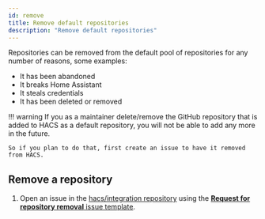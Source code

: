 ```yaml
---
id: remove
title: Remove default repositories
description: "Remove default repositories"
---
```


Repositories can be removed from the default pool of repositories for any number of reasons, some examples:

- It has been abandoned
- It breaks Home Assistant
- It steals credentials
- It has been deleted or removed

!!! warning
    If you as a maintainer delete/remove the GitHub repository that is added to HACS as a default repository, you will not be able to add any more in the future.

    So if you plan to do that, first create an issue to have it removed from HACS.



## Remove a repository

1. Open an issue in the [hacs/integration repository](https://github.com/hacs/integration/issues) using the [**Request for repository removal** issue template](https://github.com/hacs/integration/issues/new?assignees=ludeeus&labels=flag&projects=&template=removal.yml).

